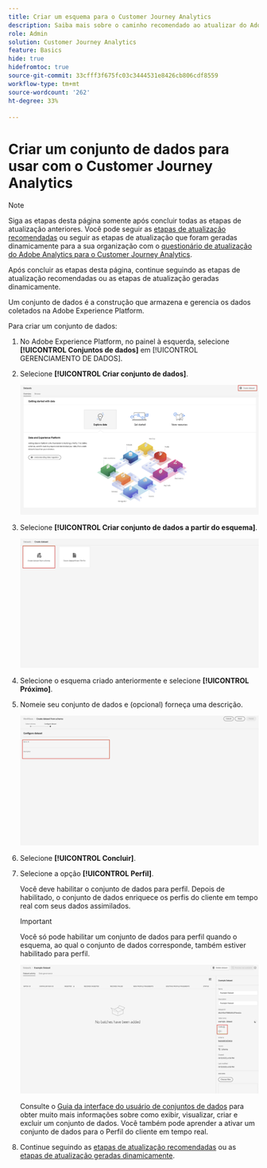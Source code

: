 ```yaml
---
title: Criar um esquema para o Customer Journey Analytics
description: Saiba mais sobre o caminho recomendado ao atualizar do Adobe Analytics para o Customer Journey Analytics
role: Admin
solution: Customer Journey Analytics
feature: Basics
hide: true
hidefromtoc: true
source-git-commit: 33cfff3f675fc03c3444531e8426cb806cdf8559
workflow-type: tm+mt
source-wordcount: '262'
ht-degree: 33%

---
```


# Criar um conjunto de dados para usar com o Customer Journey Analytics

>[!NOTE]
> 
>Siga as etapas desta página somente após concluir todas as etapas de atualização anteriores. Você pode seguir as [etapas de atualização recomendadas](/help/getting-started/cja-upgrade/cja-upgrade-recommendations.md#recommended-upgrade-steps-for-most-organizations) ou seguir as etapas de atualização que foram geradas dinamicamente para a sua organização com o [questionário de atualização do Adobe Analytics para o Customer Journey Analytics](https://gigazelle.github.io/cja-ttv/).
>
>Após concluir as etapas desta página, continue seguindo as etapas de atualização recomendadas ou as etapas de atualização geradas dinamicamente.

<!-- Should we single source this instead of duplicate it? The following steps were copied from: /help/data-ingestion/aepwebsdk.md-->

Um conjunto de dados é a construção que armazena e gerencia os dados coletados na Adobe Experience Platform.

Para criar um conjunto de dados:

1. No Adobe Experience Platform, no painel à esquerda, selecione **[!UICONTROL Conjuntos de dados]** em [!UICONTROL GERENCIAMENTO DE DADOS].

1. Selecione **[!UICONTROL Criar conjunto de dados]**.

   ![Criar conjunto de dados](assets/create-dataset.png)

1. Selecione **[!UICONTROL Criar conjunto de dados a partir do esquema]**.

   ![Criar conjunto de dados a partir do esquema](assets/create-dataset-from-schema.png)

1. Selecione o esquema criado anteriormente e selecione **[!UICONTROL Próximo]**.

1. Nomeie seu conjunto de dados e (opcional) forneça uma descrição.

   ![Nome do conjunto de dados](assets/name-your-datatest.png)

1. Selecione **[!UICONTROL Concluir]**.

1. Selecione a opção **[!UICONTROL Perfil]**.

   Você deve habilitar o conjunto de dados para perfil. Depois de habilitado, o conjunto de dados enriquece os perfis do cliente em tempo real com seus dados assimilados.

   >[!IMPORTANT]
   >
   >    Você só pode habilitar um conjunto de dados para perfil quando o esquema, ao qual o conjunto de dados corresponde, também estiver habilitado para perfil.

   ![Habilitar esquema para perfil](assets/aepwebsdk-dataset-profile.png)

   Consulte o [Guia da interface do usuário de conjuntos de dados](https://experienceleague.adobe.com/docs/experience-platform/catalog/datasets/user-guide.html?lang=pt-BR) para obter muito mais informações sobre como exibir, visualizar, criar e excluir um conjunto de dados. Você também pode aprender a ativar um conjunto de dados para o Perfil do cliente em tempo real.

1. Continue seguindo as [etapas de atualização recomendadas](/help/getting-started/cja-upgrade/cja-upgrade-recommendations.md#recommended-upgrade-steps-for-most-organizations) ou as [etapas de atualização geradas dinamicamente](https://gigazelle.github.io/cja-ttv/).

